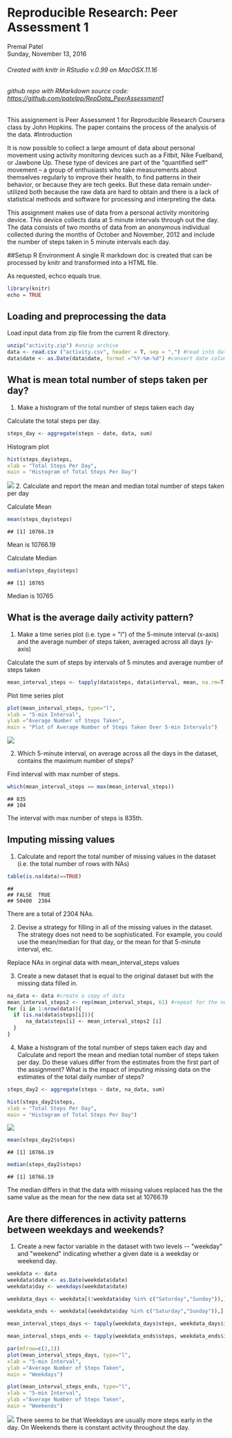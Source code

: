 # Reproducible Research: Peer Assessment 1
Premal Patel  
Sunday, November 13, 2016  
###### Created with knitr in RStudio v.0.99 on MacOSX.11.16
###### github repo with RMarkdown source code: https://github.com/patelpp/RepData_PeerAssessment1
This assignement is Peer Assessment 1 for Reproducible Research Coursera class by John Hopkins. The paper contains the process of the analysis of the data. 
#Introduction

It is now possible to collect a large amount of data about personal movement using activity monitoring devices such as a Fitbit, Nike Fuelband, or Jawbone Up. These type of devices are part of the “quantified self” movement – a group of enthusiasts who take measurements about themselves regularly to improve their health, to find patterns in their behavior, or because they are tech geeks. But these data remain under-utilized both because the raw data are hard to obtain and there is a lack of statistical methods and software for processing and interpreting the data.

This assignment makes use of data from a personal activity monitoring device. This device collects data at 5 minute intervals through out the day. The data consists of two months of data from an anonymous individual collected during the months of October and November, 2012 and include the number of steps taken in 5 minute intervals each day.

##Setup R Environment
A single R markdown doc is created that can be processed by knitr and transformed into a HTML file.

As requested, echco equals true.

```r
library(knitr)
echo = TRUE
```

## Loading and preprocessing the data
Load input data from zip file from the current R directory.


```r
unzip("activity.zip") #unzip archive
data <- read.csv ("activity.csv", header = T, sep = ",") #read into data file
data$date <- as.Date(data$date, format ="%Y-%m-%d") #convert date column to date type
```

## What is mean total number of steps taken per day?

1. Make a histogram of the total number of steps taken each day

Calculate the total steps per day.

```r
steps_day <- aggregate(steps ~ date, data, sum)
```

Histogram plot

```r
hist(steps_day$steps, 
xlab = "Total Steps Per Day", 
main = "Histogram of Total Steps Per Day")
```

![](PA1_template_files/figure-html/unnamed-chunk-3-1.png)<!-- -->
2. Calculate and report the mean and median total number of steps taken per day

Calculate Mean

```r
mean(steps_day$steps)
```

```
## [1] 10766.19
```
Mean is 10766.19

Calculate Median

```r
median(steps_day$steps)
```

```
## [1] 10765
```
Median is 10765
## What is the average daily activity pattern?
1. Make a time series plot (i.e. type = "l") of the 5-minute interval (x-axis) and the average number of steps taken, averaged across all days (y-axis)

Calculate the sum of steps by intervals of 5 minutes and average number of steps taken

```r
mean_interval_steps <- tapply(data$steps, data$interval, mean, na.rm=T)
```
Plot time series plot 

```r
plot(mean_interval_steps, type="l", 
xlab = "5-min Interval", 
ylab ="Average Number of Steps Taken",
main = "Plot of Average Number of Steps Taken Over 5-min Intervals")
```

![](PA1_template_files/figure-html/unnamed-chunk-7-1.png)<!-- -->

2. Which 5-minute interval, on average across all the days in the dataset, contains the maximum number of steps?

Find interval with max number of steps.

```r
which(mean_interval_steps == max(mean_interval_steps))
```

```
## 835 
## 104
```
The interval with max number of steps is 835th.

## Imputing missing values
1. Calculate and report the total number of missing values in the dataset (i.e. the total number of rows with NAs)


```r
table(is.na(data)==TRUE)
```

```
## 
## FALSE  TRUE 
## 50400  2304
```
There are a total of 2304 NAs.

2. Devise a strategy for filling in all of the missing values in the dataset. The strategy does not need to be sophisticated. For example, you could use the mean/median for that day, or the mean for that 5-minute interval, etc.

Replace NAs in orginal data with mean_interval_steps values

3. Create a new dataset that is equal to the original dataset but with the missing data filled in.


```r
na_data <- data #create a copy of data 
mean_interval_steps2 <- rep(mean_interval_steps, 61) #repeat for the number of days 
for (i in 1:nrow(data)){
  if (is.na(data$steps[i])){
      na_data$steps[i] <- mean_interval_steps2 [i]
  }
}
```
4. Make a histogram of the total number of steps taken each day and Calculate and report the mean and median total number of steps taken per day. Do these values differ from the estimates from the first part of the assignment? What is the impact of imputing missing data on the estimates of the total daily number of steps?


```r
steps_day2 <- aggregate(steps ~ date, na_data, sum)

hist(steps_day2$steps, 
xlab = "Total Steps Per Day", 
main = "Histogram of Total Steps Per Day")
```

![](PA1_template_files/figure-html/unnamed-chunk-11-1.png)<!-- -->

```r
mean(steps_day2$steps)
```

```
## [1] 10766.19
```

```r
median(steps_day2$steps)
```

```
## [1] 10766.19
```
The median differs in that the data with missing values replaced has the the same value as the mean for the new data set at 10766.19

## Are there differences in activity patterns between weekdays and weekends?

1. Create a new factor variable in the dataset with two levels -- "weekday" and "weekend" indicating whether a given date is a weekday or weekend day.


```r
weekdata <- data
weekdata$date <- as.Date(weekdata$date)
weekdata$day <- weekdays(weekdata$date)

weekdata_days <- weekdata[(!weekdata$day %in% c("Saturday","Sunday")),]

weekdata_ends <- weekdata[(weekdata$day %in% c("Saturday","Sunday")),]

mean_interval_steps_days <- tapply(weekdata_days$steps, weekdata_days$interval, mean, na.rm=T)

mean_interval_steps_ends <- tapply(weekdata_ends$steps, weekdata_ends$interval, mean, na.rm=T)

par(mfrow=c(2,1))
plot(mean_interval_steps_days, type="l", 
xlab = "5-min Interval", 
ylab ="Average Number of Steps Taken",
main = "Weekdays")

plot(mean_interval_steps_ends, type="l", 
xlab = "5-min Interval", 
ylab ="Average Number of Steps Taken",
main = "Weekends")
```

![](PA1_template_files/figure-html/unnamed-chunk-12-1.png)<!-- -->
There seems to be that Weekdays are usually more steps early in the day. On Weekends there is constant activity throughout the day.
